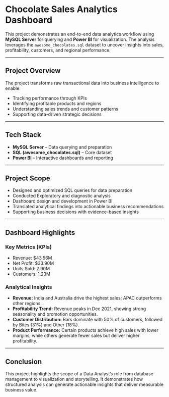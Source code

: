 # Chocolate Sales Analytics Dashboard

This project demonstrates an end-to-end data analytics workflow using **MySQL Server** for querying and **Power BI** for visualization.  The analysis leverages the `awesome_chocolates.sql` dataset to uncover insights into sales, profitability, customers, and regional performance.

---

## Project Overview
The project transforms raw transactional data into business intelligence to enable:
- Tracking performance through KPIs  
- Identifying profitable products and regions  
- Understanding sales trends and customer patterns  
- Supporting data-driven strategic decisions  

---

## Tech Stack
- **MySQL Server** – Data querying and preparation  
- **SQL (awesome_chocolates.sql)** – Core dataset  
- **Power BI** – Interactive dashboards and reporting  

---

## Project Scope
- Designed and optimized SQL queries for data preparation
- Conducted Exploratory and diagnostic analysis  
- Dashboard design and development in Power BI  
- Translated analytical findings into actionable business recommendations
- Supporting business decisions with evidence-based insights

---

## Dashboard Highlights

### Key Metrics (KPIs)
- Revenue: $43.56M  
- Net Profit: $33.90M  
- Units Sold: 2.90M  
- Customers: 1.23M  

### Analytical Insights
* **Revenue:** India and Australia drive the highest sales; APAC outperforms other regions.  
* **Profitability Trend:** Revenue peaks in Dec 2021, showing strong seasonality and promotion opportunities.  
* **Customer Distribution:** Bars dominate with 50% of customers, followed by Bites (31%) and Other (18%).  
* **Product Performance:** Certain products achieve high sales with lower margins, while others generate fewer sales but deliver higher profitability.
  
---

## Conclusion
This project highlights the scope of a Data Analyst’s role from database management to visualization and storytelling.  It demonstrates how structured analysis can generate actionable insights that deliver measurable business value.  

